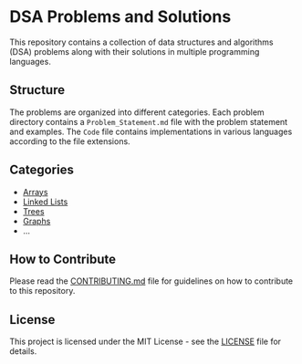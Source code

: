 # DSA Problems and Solutions

This repository contains a collection of data structures and algorithms (DSA) problems along with their solutions in multiple programming languages.

## Structure

The problems are organized into different categories. Each problem directory contains a `Problem_Statement.md` file with the problem statement and examples. The `Code` file contains implementations in various languages according to the file extensions.

## Categories

- [Arrays](array)
- [Linked Lists](linked_list)
- [Trees](tree)
- [Graphs](graph)
- ...

## How to Contribute

Please read the [CONTRIBUTING.md](CONTRIBUTING.md) file for guidelines on how to contribute to this repository.

## License

This project is licensed under the MIT License - see the [LICENSE](LICENSE) file for details.